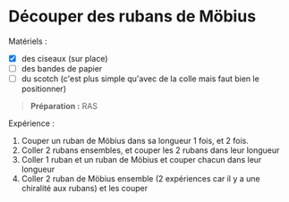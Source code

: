 # Découper des rubans de Möbius

Matériels :

* [x] des ciseaux (sur place)
* [ ] des bandes de papier
* [ ] du scotch (c'est plus simple qu'avec de la colle mais faut bien le positionner)

> **Préparation :** RAS

Expérience :

1. Couper un ruban de Möbius dans sa longueur 1 fois, et 2 fois.
2. Coller 2 rubans ensembles, et couper les 2 rubans dans leur longueur
3. Coller 1 ruban et un ruban de Möbius et couper chacun dans leur longueur
4. Coller 2 ruban de Möbius ensemble (2 expériences car il y a une chiralité aux rubans) et les couper
